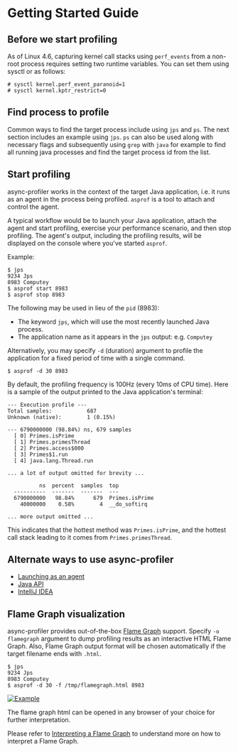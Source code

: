 # Getting Started Guide

## Before we start profiling
As of Linux 4.6, capturing kernel call stacks using `perf_events` from a non-root
process requires setting two runtime variables. You can set them using
sysctl or as follows:

```
# sysctl kernel.perf_event_paranoid=1
# sysctl kernel.kptr_restrict=0
```

## Find process to profile
Common ways to find the target process include using `jps` and `ps`. The next section includes an 
example using `jps`. `ps` can also be used along with necessary flags and subsequently using `grep` 
with `java` for example to find all running java processes and find the target process id from the
list.

## Start profiling
async-profiler works in the context of the target Java application,
i.e. it runs as an agent in the process being profiled.
`asprof` is a tool to attach and control the agent.

A typical workflow would be to launch your Java application, attach
the agent and start profiling, exercise your performance scenario, and
then stop profiling. The agent's output, including the profiling results, will
be displayed on the console where you've started `asprof`.

Example:

```
$ jps
9234 Jps
8983 Computey
$ asprof start 8983
$ asprof stop 8983
```

The following may be used in lieu of the `pid` (8983):

- The keyword `jps`, which will use the most recently launched Java process.
- The application name as it appears in the `jps` output: e.g. `Computey`

Alternatively, you may specify `-d` (duration) argument to profile
the application for a fixed period of time with a single command.

```
$ asprof -d 30 8983
```

By default, the profiling frequency is 100Hz (every 10ms of CPU time).
Here is a sample of the output printed to the Java application's terminal:

```
--- Execution profile ---
Total samples:           687
Unknown (native):        1 (0.15%)

--- 6790000000 (98.84%) ns, 679 samples
  [ 0] Primes.isPrime
  [ 1] Primes.primesThread
  [ 2] Primes.access$000
  [ 3] Primes$1.run
  [ 4] java.lang.Thread.run

... a lot of output omitted for brevity ...

          ns  percent  samples  top
  ----------  -------  -------  ---
  6790000000   98.84%      679  Primes.isPrime
    40000000    0.58%        4  __do_softirq

... more output omitted ...
```

This indicates that the hottest method was `Primes.isPrime`, and the hottest
call stack leading to it comes from `Primes.primesThread`.

## Alternate ways to use async-profiler

* [Launching as an agent](https://github.com/roy-soumadipta/async-profiler/blob/restructure-readme/docs/AlternateWaysToUseAsprof.md#launching-as-an-agent)
* [Java API](https://github.com/roy-soumadipta/async-profiler/blob/restructure-readme/docs/AlternateWaysToUseAsprof.md#using-java-api)
* [IntelliJ IDEA]((https://github.com/roy-soumadipta/async-profiler/blob/restructure-readme/docs/AlternateWaysToUseAsprof.md#intellij-idea))

## Flame Graph visualization

async-profiler provides out-of-the-box [Flame Graph](https://github.com/BrendanGregg/FlameGraph) support.
Specify `-o flamegraph` argument to dump profiling results as an interactive HTML Flame Graph.
Also, Flame Graph output format will be chosen automatically if the target filename ends with `.html`.

```
$ jps
9234 Jps
8983 Computey
$ asprof -d 30 -f /tmp/flamegraph.html 8983
```

[![Example](https://github.com/async-profiler/async-profiler/blob/master/demo/flamegraph.png)](https://htmlpreview.github.io/?https://github.com/async-profiler/async-profiler/blob/master/demo/flamegraph.html)

The flame graph html can be opened in any browser of your choice for further interpretation.

Please refer to 
[Interpreting a Flame Graph](https://github.com/async-profiler/async-profiler/blob/master/docs/FlamegraphInterpretation.md)
to understand more on how to interpret a Flame Graph.
